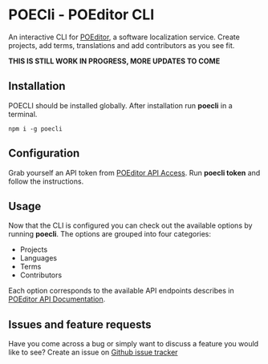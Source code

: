 # POECli - POEditor CLI

An interactive CLI for [POEditor](https://poeditor.com), a software localization service. Create projects, add terms, translations and add contributors as you see fit.

**THIS IS STILL WORK IN PROGRESS, MORE UPDATES TO COME**

## Installation

POECLI should be installed globally. After installation run **poecli** in a terminal.

```
npm i -g poecli
```

## Configuration

Grab yourself an API token from [POEditor API Access](https://poeditor.com/account/api). Run **poecli token** and follow the instructions.

## Usage

Now that the CLI is configured you can check out the available options by running **poecli**. The options are grouped into four categories:

- Projects
- Languages
- Terms
- Contributors

Each option corresponds to the available API endpoints describes in [POEditor API Documentation](https://poeditor.com/docs/api).

## Issues and feature requests

Have you come across a bug or simply want to discuss a feature you would like to see? Create an issue on [Github issue tracker](https://github.com/castodius/poecli/issues)
